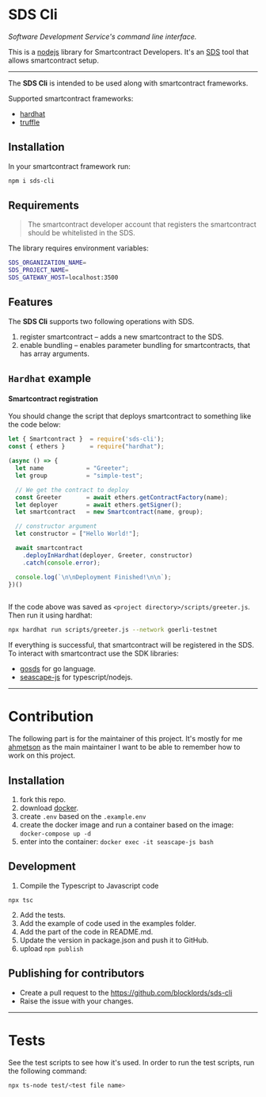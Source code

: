 # SDS Cli
*Software Development Service's command line interface.*

This is a [nodejs](https://nodejs.org) library for Smartcontract Developers.
It's an [SDS](https://docs.seascape.network/sds/intro) tool that allows smartcontract setup.

---
The **SDS Cli** is intended to be used along with smartcontract frameworks.

Supported smartcontract frameworks:
* [hardhat](https://hardhat.org/)
* [truffle](https://trufflesuite.com/)

## Installation
In your smartcontract framework run:

```bash
npm i sds-cli
```

## Requirements
> The smartcontract developer account
> that registers the smartcontract should 
> be whitelisted in the SDS.

The library requires environment variables:

```sh
SDS_ORGANIZATION_NAME=
SDS_PROJECT_NAME=
SDS_GATEWAY_HOST=localhost:3500
```

## Features
The **SDS Cli** supports two following operations with SDS.

1. register smartcontract &ndash; adds a new smartcontract to the SDS.
2. enable bundling &ndash; enables parameter bundling for smartcontracts, that has array arguments.

## `Hardhat` example

#### Smartcontract registration
You should change the script that deploys smartcontract to something like the code below:

```js
let { Smartcontract }  = require('sds-cli');
const { ethers }       = require("hardhat");

(async () => {
  let name            = "Greeter";
  let group           = "simple-test";

  // We get the contract to deploy
  const Greeter       = await ethers.getContractFactory(name);
  let deployer        = await ethers.getSigner();
  let smartcontract   = new Smartcontract(name, group);

  // constructor argument
  let constructor = ["Hello World!"];

  await smartcontract
    .deployInHardhat(deployer, Greeter, constructor)
    .catch(console.error);

  console.log(`\n\nDeployment Finished!\n\n`);
})()
  
```
If the code above was saved as `<project directory>/scripts/greeter.js`. Then run it using hardhat:

```bash
npx hardhat run scripts/greeter.js --network goerli-testnet
```

If everything is successful, that smartcontract will be registered in the SDS. To interact with smartcontract use the SDK libraries:

* [gosds](https://github.com/blocklords/gosds) for go language.
* [seascape-js](https://github.com/seascape/seascape-js) for typescript/nodejs.

---

# Contribution

The following part is for the maintainer of this project.
It's mostly for me [ahmetson](https://github.com/ahmetson) as the main maintainer I want to be able to remember how to work on this project.

## Installation
1. fork this repo.
2. download [docker](https://www.docker.com/products/docker-desktop/).
3. create `.env` based on the `.example.env`
4. create the docker image and run a container based on the image: `docker-compose up -d`
5. enter into the container: `docker exec -it seascape-js bash`

## Development
1. Compile the Typescript to Javascript code

```npx tsc```

2. Add the tests.
3. Add the example of code used in the examples folder.
4. Add the part of the code in README.md.
5. Update the version in package.json and push it to GitHub. 
6. upload `npm publish`

## Publishing for contributors
* Create a pull request to the https://github.com/blocklords/sds-cli
* Raise the issue with your changes.

---

# Tests
See the test scripts to see how it's used.
In order to run the test scripts, run the following command:

```sh
npx ts-node test/<test file name>
```

